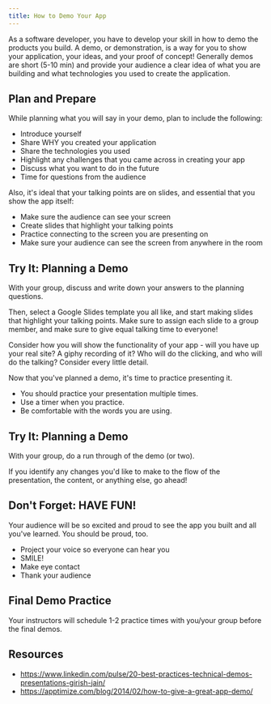 ```yaml
---
title: How to Demo Your App
---
```


As a software developer, you have to develop your skill in how to demo the products you build.  A demo, or demonstration, is a way for you to show your application, your ideas, and your proof of concept! Generally demos are short (5-10 min) and provide your audience a clear idea of what you are building and what technologies you used to create the application.

## Plan and Prepare

While planning what you will say in your demo, plan to include the following:
  * Introduce yourself
  * Share WHY you created your application
  * Share the technologies you used
  * Highlight any challenges that you came across in creating your app
  * Discuss what you want to do in the future
  * Time for questions from the audience

Also, it's ideal that your talking points are on slides, and essential that you show the app itself:
  * Make sure the audience can see your screen
  * Create slides that highlight your talking points
  * Practice connecting to the screen you are presenting on
  * Make sure your audience can see the screen from anywhere in the room

<div class="try-it">
  <h2>Try It: Planning a Demo</h2>
  <p>With your group, discuss and write down your answers to the planning questions.</p>
  <p>Then, select a Google Slides template you all like, and start making slides that highlight your talking points. Make sure to assign each slide to a group member, and make sure to give equal talking time to everyone!</p>
  <p>Consider how you will show the functionality of your app - will you have up your real site? A giphy recording of it? Who will do the clicking, and who will do the talking? Consider every little detail.</p>
</div>

Now that you've planned a demo, it's time to practice presenting it.
  * You should practice your presentation multiple times.
  * Use a timer when you practice.
  * Be comfortable with the words you are using.

<div class="try-it">
  <h2>Try It: Planning a Demo</h2>
  <p>With your group, do a run through of the demo (or two).</p>
  <p>If you identify any changes you'd like to make to the flow of the presentation, the content, or anything else, go ahead!</p>
</div>

## Don't Forget: HAVE FUN!

Your audience will be so excited and proud to see the app you built and all you've learned. You should be proud, too.
  * Project your voice so everyone can hear you
  * SMILE!
  * Make eye contact
  * Thank your audience

## Final Demo Practice

Your instructors will schedule 1-2 practice times with you/your group before the final demos.

## Resources
- https://www.linkedin.com/pulse/20-best-practices-technical-demos-presentations-girish-jain/
- https://apptimize.com/blog/2014/02/how-to-give-a-great-app-demo/
